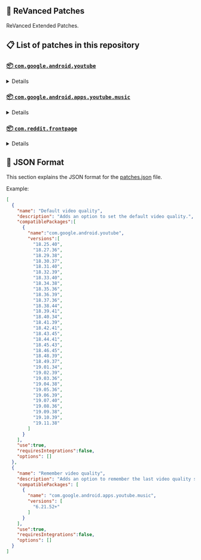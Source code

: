 ## 🧩 ReVanced Patches

ReVanced Extended Patches.

## 📋 List of patches in this repository

### [📦 `com.google.android.youtube`](https://play.google.com/store/apps/details?id=com.google.android.youtube)
<details>

| 💊 Patch | 📜 Description | 🏹 Target Version |
|:--------:|:--------------:|:-----------------:|
| `Add splash animation` | Adds old style splash animation. | 18.25.40 ~ 19.11.38 |
| `Alternative thumbnails` | Adds options to replace video thumbnails using the DeArrow API or image captures from the video. | 18.25.40 ~ 19.11.38 |
| `Ambient mode switch` | Adds an option to bypass the restrictions of ambient mode or disable it completely. | 18.25.40 ~ 19.11.38 |
| `Append time stamps information` | Adds an option to add the current video quality or playback speed in brackets next to the current time. | 18.25.40 ~ 19.11.38 |
| `Change player flyout panel toggles` | Adds an option to use text toggles instead of switch toggles within the additional settings menu. | 18.25.40 ~ 19.05.36 |
| `Change start page` | Adds an option to set which page the app opens in instead of the homepage. | 18.25.40 ~ 19.11.38 |
| `Custom branding heading` | Applies a custom heading in the top left corner within the app. | 18.25.40 ~ 19.11.38 |
| `Custom branding icon YouTube` | Change the YouTube launcher icon to the icon specified in options.json. | 18.25.40 ~ 19.11.38 |
| `Custom branding name YouTube` | Rename the YouTube app to the name specified in options.json. | 18.25.40 ~ 19.11.38 |
| `Custom double tap length` | Add 'double-tap to seek' value. | 18.25.40 ~ 19.11.38 |
| `Custom package name` | Changes the package name for the non-root build of YouTube and YouTube Music to the name specified in options.json. | all |
| `Custom playback speed` | Adds options to customize available playback speeds. | 18.25.40 ~ 19.11.38 |
| `Custom player overlay opacity` | Adds an option to change the opacity of the video player background when player controls are visible. | 18.25.40 ~ 19.11.38 |
| `Custom seekbar color` | Adds an option to customize seekbar colors in video players and video thumbnails. | 18.25.40 ~ 19.11.38 |
| `Default playback speed` | Adds an option to set the default playback speed. | 18.25.40 ~ 19.11.38 |
| `Default video quality` | Adds an option to set the default video quality. | 18.25.40 ~ 19.11.38 |
| `Disable HDR video` | Adds options to disable HDR video. | 18.25.40 ~ 19.11.38 |
| `Disable QUIC protocol` | Adds an option to disable CronetEngine's QUIC protocol. | 18.25.40 ~ 19.11.38 |
| `Disable auto captions` | Adds an option to disable captions from being automatically enabled. | 18.25.40 ~ 19.11.38 |
| `Disable haptic feedback` | Adds an option to disable haptic feedback when swiping the video player. | 18.25.40 ~ 19.11.38 |
| `Disable landscape mode` | Adds an option to disable landscape mode when entering fullscreen. | 18.25.40 ~ 19.11.38 |
| `Disable pip notification` | Disable pip notification when you first launch pip mode. | 18.25.40 ~ 19.11.38 |
| `Disable rolling number animations` | Adds an option to disable rolling number animations of video view count, user likes, and upload time. | 18.43.45 ~ 19.11.38 |
| `Disable shorts on startup` | Adds an option to disable the Shorts player from resuming on app startup when Shorts were last being watched. | 18.25.40 ~ 19.11.38 |
| `Disable speed overlay` | Adds an option to disable 'Play at 2x speed' when pressing and holding in the video player. | 18.36.39 ~ 19.11.38 |
| `Disable update screen` | Adds an option to disable the "Update your app" screen that appears when using an outdated client. | 18.25.40 ~ 19.11.38 |
| `Enable bottom player gestures` | Adds an option to enter fullscreen when swiping down below the video player. | 18.25.40 ~ 19.11.38 |
| `Enable compact controls overlay` | Adds an option to make the fullscreen controls compact. | 18.25.40 ~ 19.11.38 |
| `Enable debug logging` | Adds an option to enable debug logging. | 18.25.40 ~ 19.11.38 |
| `Enable external browser` | Adds an option to always open links in your browser instead of in the in-app-browser. | 18.25.40 ~ 19.11.38 |
| `Enable gradient loading screen` | Adds an option to enable gradient loading screen. | 18.25.40 ~ 19.11.38 |
| `Enable language switch` | Adds an option to enable or disable language switching toggle. | 18.25.40 ~ 19.11.38 |
| `Enable minimized playback` | Enables minimized and background playback. | 18.25.40 ~ 19.11.38 |
| `Enable new splash animation` | Adds an option to enable a new type of splash animation. | 18.25.40 ~ 19.11.38 |
| `Enable new thumbnail preview` | Adds an option to enables the new seekbar thumbnails preview. | 18.25.40 ~ 19.11.38 |
| `Enable old quality layout` | Adds an option to restore the old video quality menu with specific video resolution options. | 18.25.40 ~ 19.11.38 |
| `Enable open links directly` | Adds an option to skip over redirection URLs in external links. | 18.25.40 ~ 19.11.38 |
| `Enable seekbar tapping` | Adds an option to enable tap-to-seek on the seekbar of the video player. | 18.25.40 ~ 19.11.38 |
| `Enable song search` | Adds an option to enable song search in the voice search screen. | 18.30.37 ~ 19.11.38 |
| `Enable tablet mini player` | Adds an option to enable the tablet mini player layout. | 18.25.40 ~ 19.11.38 |
| `Enable tablet navigation bar` | Adds an option to enable the tablet navigation bar. | 18.25.40 ~ 19.11.38 |
| `Enable wide search bar` | Adds an option to replace the search icon with a wide search bar. This will hide the YouTube logo when active. | 18.25.40 ~ 19.11.38 |
| `Force fullscreen` | Adds an option to forcefully open videos in fullscreen. | 18.25.40 ~ 19.11.38 |
| `Force hide player buttons background` | Force to hide the dark background surrounding the video player controls. Exclude "Hide player buttons background". | 18.25.40 ~ 19.11.38 |
| `Force opus codec` | Adds an option to force the opus audio codec instead of the mp4a audio codec. | 18.25.40 ~ 19.11.38 |
| `Force video codec` | Adds an option to force the video codec. | 18.25.40 ~ 19.11.38 |
| `Header switch` | Add switch to change header. | 18.25.40 ~ 19.11.38 |
| `Hide account menu` | Adds the ability to hide account menu elements using a custom filter in the account menu and You tab. | 18.25.40 ~ 19.11.38 |
| `Hide animated button background` | Force to hide the background of the pause and play animated buttons in the Shorts player. | 18.25.40 ~ 19.11.38 |
| `Hide auto player popup panels` | Adds an option to hide panels (such as live chat) from opening automatically. | 18.25.40 ~ 19.11.38 |
| `Hide autoplay button` | Adds an option to hide the autoplay button in the video player. | 18.25.40 ~ 19.11.38 |
| `Hide autoplay preview` | Adds an option to hide the autoplay preview container when in fullscreen. | 18.25.40 ~ 19.11.38 |
| `Hide button container` | Adds options to hide action buttons below the video player. | 18.25.40 ~ 19.11.38 |
| `Hide captions button` | Adds an option to hide the captions button in the video player. | 18.25.40 ~ 19.11.38 |
| `Hide cast button` | Adds an option to hide the cast button. | 18.25.40 ~ 19.11.38 |
| `Hide category bar` | Adds an option to hide the category bar in feeds. | 18.25.40 ~ 19.11.38 |
| `Hide channel avatar section` | Adds an option to hide the channel avatar section of the subscription feed. | 18.25.40 ~ 19.11.38 |
| `Hide channel profile components` | Adds an option to hide channel profile components. | 18.25.40 ~ 19.11.38 |
| `Hide channel watermark` | Adds an option to hide creator's watermarks in the video player. | 18.25.40 ~ 19.11.38 |
| `Hide collapse button` | Adds an option to hide the collapse button in the video player. | 18.25.40 ~ 19.11.38 |
| `Hide comment component` | Adds options to hide components related to comments. | 18.25.40 ~ 19.11.38 |
| `Hide crowdfunding box` | Adds an option to hide the crowdfunding box between the player and video description. | 18.25.40 ~ 19.11.38 |
| `Hide description components` | Adds an option to hide description components. | 18.25.40 ~ 19.11.38 |
| `Hide double tap overlay filter` | Hides the double tap dark filter layer. | 18.25.40 ~ 19.11.38 |
| `Hide double tap to like animations` | Force to hide the like animations when double tap the screen in the Shorts player. | 18.25.40 ~ 19.11.38 |
| `Hide end screen cards` | Adds an option to hide suggested video cards at the end of the video in the video player. | 18.25.40 ~ 19.11.38 |
| `Hide end screen overlay` | Adds an option to hide the overlay in fullscreen when swiping up and at the end of videos. | 18.25.40 ~ 19.11.38 |
| `Hide feed flyout panel` | Adds the ability to hide feed flyout panel components using a custom filter. | 18.25.40 ~ 19.11.38 |
| `Hide filmstrip overlay` | Adds an option to hide filmstrip overlay in the video player. | 18.25.40 ~ 19.11.38 |
| `Hide floating microphone` | Adds an option to hide the floating microphone button when searching. | 18.25.40 ~ 19.11.38 |
| `Hide fullscreen button` | Force to hide fullscreen button in player bottom UI container. | 18.25.40 ~ 19.11.38 |
| `Hide fullscreen panels` | Adds an option to hide panels such as live chat when in fullscreen. | 18.25.40 ~ 19.11.38 |
| `Hide general ads` | Adds options to hide general ads. | 18.25.40 ~ 19.11.38 |
| `Hide handle` | Adds options to hide the handle in the account switcher and You tab. | 18.25.40 ~ 19.11.38 |
| `Hide info cards` | Adds an option to hide info-cards in the video player. | 18.25.40 ~ 19.11.38 |
| `Hide latest videos button` | Adds options to hide latest videos button in home feed. | 18.25.40 ~ 19.11.38 |
| `Hide layout components` | Adds options to hide general layout components. | 18.25.40 ~ 19.11.38 |
| `Hide load more button` | Adds an option to hide the button under videos that loads similar videos. | 18.25.40 ~ 19.11.38 |
| `Hide mix playlists` | Adds an option to hide mix playlists in feed. | 18.25.40 ~ 19.11.38 |
| `Hide music button` | Adds an option to hide the YouTube Music button in the video player. | 18.25.40 ~ 19.11.38 |
| `Hide navigation buttons` | Adds options to hide and change navigation buttons (such as the Shorts button). | 18.25.40 ~ 19.11.38 |
| `Hide navigation label` | Adds an option to hide navigation bar labels. | 18.25.40 ~ 19.11.38 |
| `Hide player buttons background` | Adds an option to hide player buttons background. Exclude "Force hide player buttons background". | 18.25.40 ~ 19.11.38 |
| `Hide player chapters` | Force to hide chapters in player bottom UI container. | 18.25.40 ~ 19.11.38 |
| `Hide player flyout panel` | Adds options to hide player flyout panel components. | 18.25.40 ~ 19.11.38 |
| `Hide previous next button` | Adds an option to hide the previous and next buttons in the video player. | 18.25.40 ~ 19.11.38 |
| `Hide search term thumbnail` | Adds an option to hide thumbnails in the search term history. | 18.25.40 ~ 19.11.38 |
| `Hide seek message` | Adds an option to hide the 'Slide left or right to seek' or 'Release to cancel' message container in the video player. | 18.39.41 ~ 19.11.38 |
| `Hide seekbar` | Adds an option to hide the seekbar in video player and video thumbnails. | 18.25.40 ~ 19.11.38 |
| `Hide shorts components` | Adds options to hide components related to YouTube Shorts. | 18.25.40 ~ 19.11.38 |
| `Hide snack bar` | Adds an option to hide the snack bar action popup. | 18.25.40 ~ 19.11.38 |
| `Hide suggested actions` | Adds an option to hide the suggested actions bar inside the player. | 18.25.40 ~ 19.11.38 |
| `Hide suggested video overlay` | Adds an option to hide the suggested video overlay at the end of videos. | 18.25.40 ~ 19.11.38 |
| `Hide suggestions shelf` | Adds an option to hide the suggestions shelf in feed. | 18.25.40 ~ 19.11.38 |
| `Hide time stamp` | Adds an option to hide the timestamp in the bottom left of the video player. | 18.25.40 ~ 19.11.38 |
| `Hide toolbar button` | Adds an option to hide the button in the toolbar. | 18.25.40 ~ 19.11.38 |
| `Hide tooltip content` | Hides the tooltip box that appears on first install. | 18.25.40 ~ 19.11.38 |
| `Hide trending searches` | Adds an option to hide trending searches in the search bar. | 18.25.40 ~ 19.11.38 |
| `Hide video ads` | Adds an option to hide ads in the video player. | 18.25.40 ~ 19.11.38 |
| `Hide voice search button` | Force to hide voice search button in search bar. | 18.25.40 ~ 19.11.38 |
| `Keep landscape mode` | Adds an option to keep landscape mode when turning the screen off and on in fullscreen. | 18.42.41 ~ 19.11.38 |
| `Layout switch` | Adds an option to trick dpi to use tablet or phone layout. | 18.25.40 ~ 19.11.38 |
| `MaterialYou` | Enables MaterialYou theme for Android 12+ | 18.25.40 ~ 19.11.38 |
| `MicroG support` | Allows ReVanced Extended to run without root and under a different package name with MicroG. | 18.25.40 ~ 19.11.38 |
| `Overlay buttons` | Adds an option to display overlay buttons in the video player. | 18.25.40 ~ 19.11.38 |
| `Quick actions components` | Adds options to hide and customize components below the seekbar in fullscreen. | 18.25.40 ~ 19.11.38 |
| `Remove viewer discretion dialog` | Adds an option to remove the dialog that appears when opening a video that has been age-restricted by accepting it automatically. This does not bypass the age restriction. | 18.25.40 ~ 19.11.38 |
| `Return YouTube Dislike` | Shows the dislike count of videos using the Return YouTube Dislike API. | 18.25.40 ~ 19.11.38 |
| `Sanitize sharing links` | Adds an option to remove tracking query parameters from URLs when sharing links. | 18.25.40 ~ 19.11.38 |
| `Settings` | Applies mandatory patches to implement ReVanced Extended settings into the application. | 18.25.40 ~ 19.11.38 |
| `Shorts overlay buttons` | Apply the new icons to the action buttons of the Shorts player. | 18.25.40 ~ 19.11.38 |
| `SponsorBlock` | Integrates SponsorBlock which allows skipping video segments such as sponsored content. | 18.25.40 ~ 19.11.38 |
| `Spoof app version` | Adds options to spoof the YouTube client version. This can be used to restore old UI elements and features. | 18.25.40 ~ 19.11.38 |
| `Spoof device dimensions` | Adds an option to spoof the device dimensions which unlocks higher video qualities if they aren't available on the device. | 18.25.40 ~ 19.11.38 |
| `Spoof player parameters` | Adds options to spoof player parameters to prevent playback issues. | 18.25.40 ~ 19.11.38 |
| `Swipe controls` | Adds options to enable and configure volume and brightness swipe controls. | 18.25.40 ~ 19.11.38 |
| `Theme` | Change the app's theme to the values specified in options.json. | 18.25.40 ~ 19.11.38 |
| `Translations` | Add Crowdin translations for YouTube. | 18.25.40 ~ 19.11.38 |
| `Tuck away preferences` | Force to hide settings menu elements. Prefs "Account" and "Your data in YouTube" will be ignored if you add them as they may cause a crash. | all |
| `Visual preferences icons` | Adds icons to specific preferences in the settings. | all |
</details>

### [📦 `com.google.android.apps.youtube.music`](https://play.google.com/store/apps/details?id=com.google.android.apps.youtube.music)
<details>

| 💊 Patch | 📜 Description | 🏹 Target Version |
|:--------:|:--------------:|:-----------------:|
| `Amoled` | Applies a pure black theme to some components. | 6.21.52+ |
| `Background play` | Enables playing music in the background. | 6.21.52+ |
| `Bitrate default value` | Sets the audio quality to "Always High" when you first install the app. | 6.21.52+ |
| `Certificate spoof` | Enables YouTube Music to work with Android Auto by spoofing the YouTube Music certificate. | 6.21.52+ |
| `Change start page` | Adds an option to set which page the app opens in instead of the homepage. | 6.21.52+ |
| `Custom branding icon YouTube Music` | Changes the YouTube Music app icon to the icon specified in options.json. | 6.21.52+ |
| `Custom branding name YouTube Music` | Renames the YouTube Music app to the name specified in options.json. | 6.21.52+ |
| `Custom package name` | Changes the package name for the non-root build of YouTube and YouTube Music to the name specified in options.json. | 6.21.52+ |
| `Custom playback speed` | Adds an option to customize available playback speeds. | 6.21.52+ |
| `Disable auto captions` | Adds an option to disable captions from being automatically enabled. | 6.21.52+ |
| `Disable overlay filter` | Removes the dark overlay when comment, share, save to playlist, and flyout panels are open. | 6.21.52+ |
| `Enable black navigation bar` | Adds an option to set the navigation bar color to black. | 6.21.52+ |
| `Enable color match player` | Adds an option to match the color of the miniplayer to the fullscreen player. Deprecated in YT Music 6.34.51+. | 6.21.52 ~ 6.33.52 |
| `Enable compact dialog` | Adds an option to enable the compact flyout menu on phones. | 6.21.52+ |
| `Enable custom filter` | Adds a custom filter which can be used to hide layout components. | 6.21.52+ |
| `Enable debug logging` | Adds an option to enable debug logging. | 6.21.52+ |
| `Enable force minimized player` | Adds an option to keep the miniplayer minimized even when another track is played. | 6.21.52+ |
| `Enable landscape mode` | Adds an option to enable landscape mode when rotating the screen on phones. | 6.21.52+ |
| `Enable minimized playback` | Enables playback in miniplayer for Kids music. | 6.21.52+ |
| `Enable old player background` | Adds an option to return the player background to the old style. Deprecated in YT Music 6.34.51+. | 6.21.52 ~ 6.33.52 |
| `Enable old player layout` | Adds an option to return the player layout to the old style. Deprecated in YT Music 6.31.55+. | 6.21.52 ~ 6.33.52 |
| `Enable old style library shelf` | Adds an option to return the library tab to the old style. | 6.21.52+ |
| `Enable old style miniplayer` | Adds an option to return the miniplayer to the old style. Deprecated in YT Music 6.42.52+. | 6.21.52 ~ 6.41.59 |
| `Enable opus codec` | Adds an option use the opus audio codec instead of the mp4a audio codec. | 6.21.52+ |
| `Enable playback speed` | Adds an option to add a playback speed button to the flyout panel. | 6.21.52+ |
| `Enable zen mode` | Adds an option to change the player background to light grey to reduce eye strain. Deprecated in YT Music 6.34.51+. | 6.21.52 ~ 6.33.52 |
| `Exclusive audio playback` | Unlocks the option to play music without video. | 6.21.52+ |
| `Hide "New" button` | Adds an option to hide the "New" button in the library. | 6.21.52+ |
| `Hide account menu` | Adds the ability to hide account menu elements using a custom filter. | 6.21.52+ |
| `Hide action bar component` | Adds options to hide action bar components and replace the offline download button with an external download button. | 6.21.52+ |
| `Hide button shelf` | Adds an option to hide the button shelf from the homepage and explore tab. | 6.21.52+ |
| `Hide carousel shelf` | Adds an option to hide the carousel shelf from the homepage and explore tab. | 6.21.52+ |
| `Hide cast button` | Adds an option to hide the cast button. | 6.21.52+ |
| `Hide category bar` | Adds an option to hide the category bar. | 6.21.52+ |
| `Hide channel guidelines` | Adds an option to hide the channel guidelines at the top of the comments section. | 6.21.52+ |
| `Hide double tap overlay filter` | Removes the dark overlay when double-tapping to seek. | 6.21.52+ |
| `Hide emoji picker and time stamp` | Adds an option to hide the emoji picker and time stamp when typing comments. | 6.21.52+ |
| `Hide flyout panel` | Adds options to hide flyout panel components. | 6.21.52+ |
| `Hide fullscreen share button` | Adds an option to hide the share button in the fullscreen player. | 6.21.52+ |
| `Hide general ads` | Adds options to hide general ads. | 6.21.52+ |
| `Hide get premium` | Hides the "Get Music Premium" label from the account menu and settings. | 6.21.52+ |
| `Hide handle` | Adds an option to hide the handle in the account menu. | 6.21.52+ |
| `Hide history button` | Adds an option to hide the history button in the toolbar. | 6.21.52+ |
| `Hide navigation bar component` | Adds options to hide navigation bar components. | 6.21.52+ |
| `Hide player overlay filter` | Removes the dark overlay when single-tapping player. | 6.21.52+ |
| `Hide playlist cards` | Adds an option to hide playlist cards from the homepage. | 6.21.52+ |
| `Hide sample shelf` | Adds an option to hide the sample shelf from the homepage. | 6.21.52+ |
| `Hide tap to update button` | Adds an option to hide the tap to update button. | 6.21.52+ |
| `Hide taste builder` | Hides the "Tell us which artists you like" card from the homepage. | 6.21.52+ |
| `Hide terms container` | Adds an option to hide the terms of service container in the account menu. | 6.21.52+ |
| `Hide tooltip content` | Hides the tooltip box that appears when opening the app for the first time. | 6.21.52+ |
| `Hide voice search button` | Force to hide the voice search button in the search bar. | 6.21.52+ |
| `MicroG support` | Allows YouTube Music to run without root and under a different package name with MicroG. | 6.21.52+ |
| `Remember playback speed` | Adds an option to remember the last playback speed selected. | 6.21.52+ |
| `Remember repeat state` | Adds an option to remember the state of the repeat toggle. | 6.21.52+ |
| `Remember shuffle state` | Adds an option to remember the state of the shuffle toggle. | 6.21.52+ |
| `Remember video quality` | Adds an option to remember the last video quality selected. | 6.21.52+ |
| `Remove viewer discretion dialog` | Adds an option to remove the dialog that appears when opening a video that has been age-restricted by accepting it automatically. This does not bypass the age restriction. | 6.21.52+ |
| `Replace cast button` | Adds an option to replace the cast button in the player with the "Open music" button. | 6.21.52+ |
| `Replace dismiss queue` | Adds an option to replace "Dismiss queue" with "Watch on YouTube" in the flyout menu. | 6.21.52+ |
| `Return YouTube Dislike` | Adds an option to show the dislike count of songs using the Return YouTube Dislike API. | 6.21.52+ |
| `Sanitize sharing links` | Adds an option to remove tracking query parameters from URLs when sharing links. | 6.21.52+ |
| `Settings` | Adds ReVanced Extended settings to YouTube Music. | 6.21.52+ |
| `SponsorBlock` | Adds options to enable and configure SponsorBlock, which can skip undesired video segments such as non-music sections. | 6.21.52+ |
| `Spoof app version` | Adds options to spoof the YouTube Music client version. This can remove the radio mode restriction in Canadian regions or disable real-time lyrics. | 6.21.52+ |
| `Translations` | Adds Crowdin translations for YouTube Music. | 6.21.52+ |
</details>

### [📦 `com.reddit.frontpage`](https://play.google.com/store/apps/details?id=com.reddit.frontpage)
<details>

| 💊 Patch | 📜 Description | 🏹 Target Version |
|:--------:|:--------------:|:-----------------:|
| `Change package name` | Changes the package name for Reddit to the name specified in options.json. | all |
| `Custom branding name Reddit` | Renames the Reddit app to the name specified in options.json. | all |
| `Disable screenshot popup` | Adds an option to disable the popup that shows up when taking a screenshot. | all |
| `Hide ads` | Adds options to hide ads. | all |
| `Hide navigation buttons` | Adds options to hide buttons in the navigation bar. | all |
| `Hide recently visited shelf` | Adds an option to hide the recently visited shelf in the sidebar. | all |
| `Hide toolbar button` | Adds an option to hide the r/place or Reddit recap button in the toolbar. | all |
| `Open links directly` | Adds an option to skip over redirection URLs in external links. | all |
| `Open links externally` | Adds an option to always open links in your browser instead of in the in-app-browser. | all |
| `Premium icon` | Unlocks premium app icons. | all |
| `Remove subreddit dialog` | Adds options to remove the NSFW community warning and notifications suggestion dialogs by dismissing them automatically. | all |
| `Sanitize sharing links` | Adds an option to remove tracking query parameters from URLs when sharing links. | all |
| `Settings` | Adds ReVanced Extended settings to Reddit. | all |
</details>



## 📝 JSON Format

This section explains the JSON format for the [patches.json](patches.json) file.

Example:

```json
[
  {
    "name": "Default video quality",
    "description": "Adds an option to set the default video quality.",
    "compatiblePackages":[
      {
        "name":"com.google.android.youtube",
        "versions":[
          "18.25.40",
          "18.27.36",
          "18.29.38",
          "18.30.37",
          "18.31.40",
          "18.32.39",
          "18.33.40",
          "18.34.38",
          "18.35.36",
          "18.36.39",
          "18.37.36",
          "18.38.44",
          "18.39.41",
          "18.40.34",
          "18.41.39",
          "18.42.41",
          "18.43.45",
          "18.44.41",
          "18.45.43",
          "18.46.45",
          "18.48.39",
          "18.49.37",
          "19.01.34",
          "19.02.39",
          "19.03.36",
          "19.04.38",
          "19.05.36",
          "19.06.39",
          "19.07.40",
          "19.08.36",
          "19.09.38",
          "19.10.39",
          "19.11.38"
        ]
      }
    ],
    "use":true,
    "requiresIntegrations":false,
    "options": []
  },
  {
    "name": "Remember video quality",
    "description": "Adds an option to remember the last video quality selected.",
    "compatiblePackages": [
      {
        "name": "com.google.android.apps.youtube.music",
        "versions": [
          "6.21.52+"
        ]
      }
    ],
    "use":true,
    "requiresIntegrations":false,
    "options": []
  }
]
```